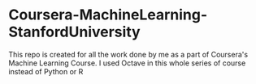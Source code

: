 # Coursera-MachineLearning-StanfordUniversity
This repo is created for all the work done by me as a part of Coursera's Machine Learning Course. I used Octave in this whole series of course instead of Python or R
